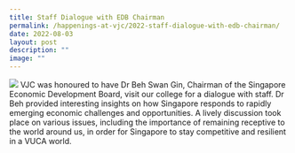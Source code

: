 ```yaml
---
title: Staff Dialogue with EDB Chairman
permalink: /happenings-at-vjc/2022-staff-dialogue-with-edb-chairman/
date: 2022-08-03
layout: post
description: ""
image: ""
---
```



![](/images/Happening%20at%20VJC/2022%2023%20Dialogue%20with%20Educators2.jpg)
VJC was honoured to have Dr Beh Swan Gin, Chairman of the Singapore Economic Development Board, visit our college for a dialogue with staff. Dr Beh provided interesting insights on how Singapore responds to rapidly emerging economic challenges and opportunities. A lively discussion took place on various issues, including the importance of remaining receptive to the world around us, in order for Singapore to stay competitive and resilient in a VUCA world.